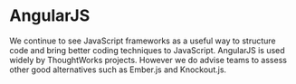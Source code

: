 # AngularJS

We continue to see JavaScript frameworks as a useful way to structure code and bring better coding techniques to JavaScript. AngularJS is used widely by ThoughtWorks projects. However we do advise teams to assess other good alternatives such as Ember.js and Knockout.js.

